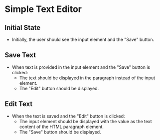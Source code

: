 # Simple Text Editor

## Initial State

- Initially, the user should see the input element and the "Save" button.

## Save Text

- When text is provided in the input element and the "Save" button is clicked:
  - The text should be displayed in the paragraph instead of the input element.
  - The "Edit" button should be displayed.

## Edit Text

- When the text is saved and the "Edit" button is clicked:
  - The input element should be displayed with the value as the text content of the HTML paragraph element.
  - The "Save" button should be displayed.
